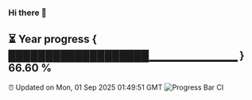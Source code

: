 ### Hi there 👋
⏳ Year progress { ███████████████████▁▁▁▁▁▁▁▁▁▁▁ } 66.60 %
---
⏰ Updated on Mon, 01 Sep 2025 01:49:51 GMT
![Progress Bar CI](https://github.com/liununu/liununu/workflows/Progress%20Bar%20CI/badge.svg)

